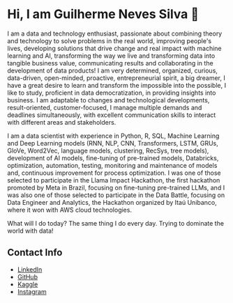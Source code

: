 # Hi, I am Guilherme Neves Silva 👋

I am a data and technology enthusiast, passionate about combining theory and technology to solve problems in the real world, improving people's lives, developing solutions that drive change and real impact with machine learning and AI, transforming the way we live and transforming data into tangible business value, communicating results and collaborating in the development of data products! I am very determined, organized, curious, data-driven, open-minded, proactive, entrepreneurial spirit, a big dreamer, I have a great desire to learn and transform the impossible into the possible, I like to study, proficient in data democratization, in providing insights into business. I am adaptable to changes and technological developments, result-oriented, customer-focused, I manage multiple demands and deadlines simultaneously, with excellent communication skills to interact with different areas and stakeholders.

I am a data scientist with experience in Python, R, SQL, Machine Learning and Deep Learning models (RNN, NLP, CNN, Transformers, LSTM, GRUs, GloVe, Word2Vec, language models, clustering, RecSys, tree models), development of AI models, fine-tuning of pre-trained models, Databricks, optimization, automation, testing, monitoring and maintenance of models and, continuous improvement for process optimization. I was one of those selected to participate in the Llama Impact Hackathon, the first hackathon promoted by Meta in Brazil, focusing on fine-tuning pre-trained LLMs, and I was also one of those selected to participate in the Data Battle, focusing on Data Engineer and Analytics, the Hackathon organized by Itaú Unibanco, where it won with AWS cloud technologies.

What will I do today? The same thing I do every day. Trying to dominate the world with data!

## Contact Info
* [LinkedIn](https://www.linkedin.com/in/guilherme-neves-silva/)
* [GitHub](https://github.com/guidasneves)
* [Kaggle](https://www.kaggle.com/guilhermedasneves)
* [Instagram](https://www.instagram.com/guineves.py/)
